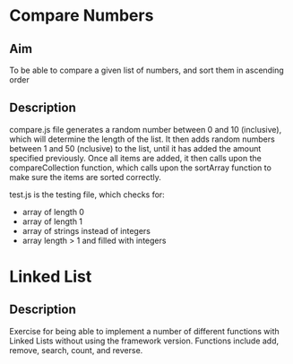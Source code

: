 # Compare Numbers

## Aim
To be able to compare a given list of numbers, and sort them in ascending order

## Description
compare.js file generates a random number between 0 and 10 (inclusive), which will determine the length of the list.  It then adds random numbers between 1 and 50 (nclusive) to the list, until it has added the amount specified previously. Once all items are added, it then calls upon the compareCollection function, which calls upon the sortArray function to make sure the items are sorted correctly.

test.js is the testing file, which checks for:
- array of length 0
- array of length 1
- array of strings instead of integers
- array length > 1 and filled with integers

# Linked List

## Description
Exercise for being able to implement a number of different functions with Linked Lists without using the framework version.
Functions include add, remove, search, count, and reverse.
